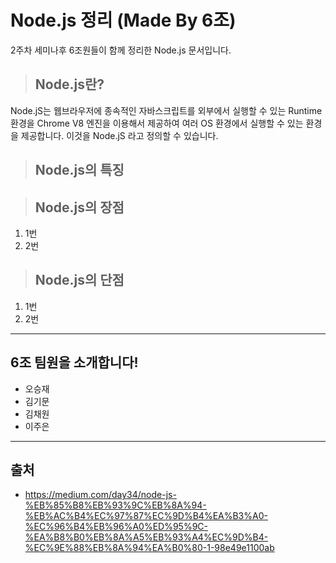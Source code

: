 # Node.js 정리 (Made By 6조)
2주차 세미나후 6조원들이 함께 정리한 Node.js 문서입니다.

> ## Node.js란?
Node.jS는 웹브라우저에 종속적인 자바스크립트를 외부에서 실행할 수 있는 Runtime 환경을 Chrome V8 엔진을 이용해서 제공하여 여러 OS 환경에서 실행할 수 있는 환경을 제공합니다. 이것을 Node.jS 라고 정의할 수 있습니다.

> ## Node.js의 특징

> ## Node.js의 장점
1. 1번
2. 2번

> ## Node.js의 단점
1. 1번
2. 2번

----

## 6조 팀원을 소개합니다!
- 오승재
- 김기문
- 김채원
- 이주은

----

## 출처
- https://medium.com/day34/node-js-%EB%85%B8%EB%93%9C%EB%8A%94-%EB%AC%B4%EC%97%87%EC%9D%B4%EA%B3%A0-%EC%96%B4%EB%96%A0%ED%95%9C-%EA%B8%B0%EB%8A%A5%EB%93%A4%EC%9D%B4-%EC%9E%88%EB%8A%94%EA%B0%80-1-98e49e1100ab

